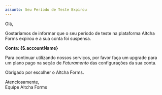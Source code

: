 ```yaml
---
assunto: Seu Período de Teste Expirou
---
```


Olá,

Gostaríamos de informar que o seu período de teste na plataforma Altcha Forms expirou e a sua conta foi suspensa.

**Conta: {$.accountName}**

Para continuar utilizando nossos serviços, por favor faça um upgrade para um plano pago na seção de _Faturamento_ das configurações da sua conta.

Obrigado por escolher o Altcha Forms.

Atenciosamente,  
Equipe Altcha Forms